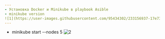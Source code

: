 ```yaml
---
- Установка Docker и Minikube в playbook Asible
- minikube version
![1](https://user-images.githubusercontent.com/95434302/233156937-17e731c3-b92e-4c72-bc41-66c46b5c3695.png)
---
```

- minikube start --nodes 5
![2](https://user-images.githubusercontent.com/95434302/233157368-41ce6b70-7820-4136-9903-84d92e13b837.png)
